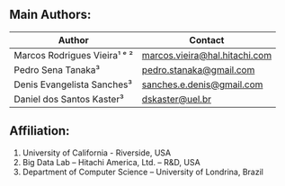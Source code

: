 ## Main Authors:


Author                               | Contact
------------------------------------ | ------------------------------------
Marcos Rodrigues Vieira¹ ᵉ ²         | <marcos.vieira@hal.hitachi.com>
Pedro Sena Tanaka³                   | <pedro.stanaka@gmail.com>
Denis Evangelista Sanches³           | <sanches.e.denis@gmail.com>
Daniel dos Santos Kaster³            | <dskaster@uel.br>


## Affiliation:


1. University of California - Riverside, USA
2. Big Data Lab – Hitachi America, Ltd. – R&D, USA
3. Department of Computer Science – University of Londrina, Brazil
